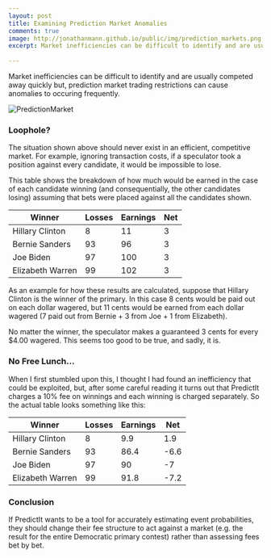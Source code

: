```yaml
---
layout: post
title: Examining Prediction Market Anomalies
comments: true
image: http://jonathanmann.github.io/public/img/prediction_markets.png
excerpt: Market inefficiencies can be difficult to identify and are usually competed away quickly but, prediction market trading restrictions can cause anomalies to occuring frequently.
 
---
```


Market inefficiencies can be difficult to identify and are usually competed away quickly but, prediction market trading restrictions can cause anomalies to occuring frequently.

![PredictionMarket](http://jonathanmann.github.io/public/img/prediction_markets.png)

### Loophole?

The situation shown above should never exist in an efficient, competitive market. For example, ignoring transaction costs, if a speculator took a position against every candidate, it would be impossible to lose. 

This table shows the breakdown of how much would be earned in the case of each candidate winning (and consequentially, the other candidates losing) assuming that bets were placed against all the candidates shown.

<table>
  <thead>
    <tr>
      <th>Winner</th>
	  <th>Losses</th>
	  <th>Earnings</th>
	  <th>Net</th>
    </tr>
  </thead>
  <tbody>
    <tr>
      <td>Hillary Clinton</td>
	  <td>8</td>
      <td>11</td>
      <td>3</td>
    </tr>
    <tr>
      <td>Bernie Sanders</td>
	  <td>93</td>
      <td>96</td>
      <td>3</td>
    </tr>
    <tr>
      <td>Joe Biden</td>
	  <td>97</td>
      <td>100</td>
	  <td>3</td>
    </tr>
    <tr>
      <td>Elizabeth Warren</td>
	  <td>99</td>
      <td>102</td>
	  <td>3</td>
    </tr>
  </tbody>
</table>

As an example for how these results are calculated, suppose that Hillary Clinton is the winner of the primary. In this case 8 cents would be paid out on each dollar wagered, but 11 cents would be earned from each dollar wagered (7 paid out from Bernie + 3 from Joe + 1 from Elizabeth). 

No matter the winner, the speculator makes a guaranteed 3 cents for every $4.00 wagered. This seems too good to be true, and sadly, it is.

### No Free Lunch...

When I first stumbled upon this, I thought I had found an inefficiency that could be exploited, but, after some careful reading it turns out that PredictIt charges a 10% fee on winnings and each winning is charged separately. So the actual table looks something like this:

<table>
  <thead>
    <tr>
      <th>Winner</th>
	  <th>Losses</th>
	  <th>Earnings</th>
	  <th>Net</th>
    </tr>
  </thead>
  <tbody>
    <tr>
      <td>Hillary Clinton</td>
	  <td>8</td>
      <td>9.9</td>
      <td>1.9</td>
    </tr>
    <tr>
      <td>Bernie Sanders</td>
	  <td>93</td>
      <td>86.4</td>
      <td>-6.6</td>
    </tr>
    <tr>
      <td>Joe Biden</td>
	  <td>97</td>
      <td>90</td>
	  <td>-7</td>
    </tr>
    <tr>
      <td>Elizabeth Warren</td>
	  <td>99</td>
      <td>91.8</td>
	  <td>-7.2</td>
    </tr>
  </tbody>
</table>

### Conclusion

If PredictIt wants to be a tool for accurately estimating event probabilities, they should change their fee structure to act against a market (e.g. the result for the entire Democratic primary contest) rather than assessing fees bet by bet.

